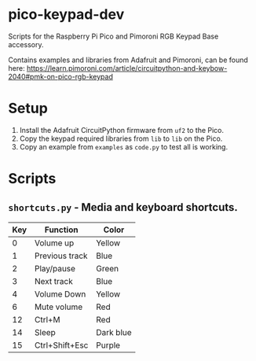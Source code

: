 # pico-keypad-dev

Scripts for the Raspberry Pi Pico and Pimoroni RGB Keypad Base accessory.

Contains examples and libraries from Adafruit and Pimoroni, can be found here:
https://learn.pimoroni.com/article/circuitpython-and-keybow-2040#pmk-on-pico-rgb-keypad


# Setup

1. Install the Adafruit CircuitPython firmware from `uf2` to the Pico.
2. Copy the keypad required libraries from `lib` to `lib` on the Pico.
3. Copy an example from `examples` as `code.py` to test all is working.


# Scripts

## `shortcuts.py` - Media and keyboard shortcuts.

| Key | Function | Color |
|-----|----------|-------|
| 0 | Volume up | Yellow |
| 1 | Previous track | Blue |
| 2 | Play/pause | Green |
| 3 | Next track | Blue |
| 4 | Volume Down | Yellow |
| 6 | Mute volume | Red |
| 12 | Ctrl+M | Red |
| 14 | Sleep | Dark blue |
| 15 | Ctrl+Shift+Esc | Purple |
